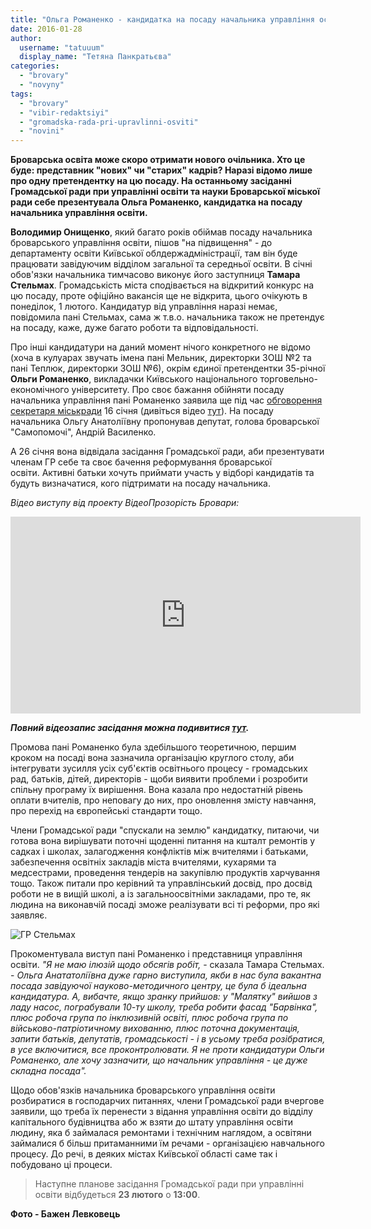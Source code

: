```yaml
---
title: "Ольга Романенко - кандидатка на посаду начальника управління освіти - ВІДЕО"
date: 2016-01-28
author: 
  username: "tatuuum"
  display_name: "Тетяна Панкратьєва"
categories: 
  - "brovary"
  - "novyny"
tags: 
  - "brovary"
  - "vibir-redaktsiyi"
  - "gromadska-rada-pri-upravlinni-osviti"
  - "novini"
---
```


**Броварська освіта може скоро отримати нового очільника. Хто це буде: представник "нових" чи "старих" кадрів? Наразі відомо лише про одну претендентку на цю посаду. На останньому засіданні Громадської ради при управлінні освіти та науки Броварської міської ради себе презентувала Ольга Романенко, кандидатка на посаду начальника управління освіти.**

**Володимир Онищенко**, який багато років обіймав посаду начальника броварського управління освіти, пішов "на підвищення" - до департаменту освіти Київської облдержадміністрації, там він буде працювати завідуючим відділом загальної та середньої освіти. В січні обов'язки начальника тимчасово виконує його заступниця **Тамара Стельмах**. Громадськість міста сподівається на відкритий конкурс на цю посаду, проте офіційно вакансія ще не відкрита, цього очікують в понеділок, 1 лютого. Кандидатур від управління наразі немає, повідомила пані Стельмах, сама ж т.в.о. начальника також не претендує на посаду, каже, дуже багато роботи та відповідальності.

Про інші кандидатури на даний момент нічого конкретного не відомо (хоча в кулуарах звучать імена пані Мельник, директорки ЗОШ №2 та пані Теплюк, директорки ЗОШ №6), окрім єдиної претендентки 35-річної **Ольги Романенко**, викладачки Київського національного торговельно-економічного університету. Про своє бажання обійняти посаду начальника управління пані Романенко заявила ще під час [обговорення секретаря міськради](https://mpz.brovary.org/50490-2/) 16 січня (дивіться відео [тут](https://youtu.be/ZbEZa4kEm6Y)). На посаду начальника Ольгу Анатоліївну пропонував депутат, голова броварської "Самопомочі", Андрій Василенко.

А 26 січня вона відвідала засідання Громадської ради, аби презентувати членам ГР себе та своє бачення реформування броварської освіти. Активні батьки хочуть приймати участь у відборі кандидатів та будуть визначатися, кого підтримати на посаду начальника.

_Відео виступу від проекту ВідеоПрозорість Бровари:_

<iframe src="https://www.youtube.com/embed/cShFa2hC8_Q" width="560" height="315" frameborder="0" allowfullscreen="allowfullscreen"></iframe>

**_Повний відеозапис засідання можна подивитися [тут](https://youtu.be/wEikEZU9Sq8)._**

Промова пані Романенко була здебільшого теоретичною, першим кроком на посаді вона зазначила організацію круглого столу, аби інтегрувати зусилля усіх суб'єктів освітнього процесу - громадських рад, батьків, дітей, директорів - щоби виявити проблеми і розробити спільну програму їх вирішення. Вона казала про недостатній рівень оплати вчителів, про неповагу до них, про оновлення змісту навчання, про перехід на європейські стандарти тощо.

Члени Громадської ради "спускали на землю" кандидатку, питаючи, чи готова вона вирішувати поточні щоденні питання на кшталт ремонтів у садках і школах, залагодження конфліктів між вчителями і батьками, забезпечення освітніх закладів міста вчителями, кухарями та медсестрами, проведення тендерів на закупівлю продуктів харчування тощо. Також питали про керівний та управлінський досвід, про досвід роботи не в вищій школі, а із загальноосвітніми закладами, про те, як людина на виконавчій посаді зможе реалізувати всі ті реформи, про які заявляє.

![ГР Стельмах](https://mpz.brovary.org/wp-content/uploads/2016/01/GR-Stelmah.jpg)

Прокоментувала виступ пані Романенко і представниця управління освіти. _"Я не маю ілюзій щодо обсягів робіт,_ - сказала Тамара Стельмах. - _Ольга Анататоліївна дуже гарно виступила, якби в нас була вакантна посада завідуючої науково-методичного центру, це була б ідеальна кандидатура. А, вибачте, якщо зранку прийшов: у "Малятку" вийшов з ладу насос, пограбували 10-ту школу, треба робити фасад "Барвінка", плюс робоча група по інклюзивній освіті, плюс робоча група по військово-патріотичному вихованню, плюс поточна документація, запити батьків, депутатів, громадськості - і в усьому треба розібратися, в усе включитися, все проконтролювати. Я не проти кандидатури Ольги Романенко, але хочу зазначити, що начальник управління - це дуже складна посада"._

Щодо обов'язків начальника броварського управління освіти розбиратися в господарчих питаннях, члени Громадської ради вчергове заявили, що треба їх перенести з відання управління освіти до відділу капітального будівництва або ж взяти до штату управління освіти людину, яка б займалася ремонтами і технічним наглядом, а освітяни займалися б більш притаманними їм речами - організацією навчального процесу. До речі, в деяких містах Київської області саме так і побудовано ці процеси.

> Наступне планове засідання Громадської ради при управлінні освіти відбудеться **23 лютого** о **13:00**.

**Фото - Бажен Левковець**
